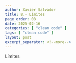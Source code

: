 ```yaml
---
author: Xavier Salvador
title: 8.- Límites
page_order: 08
date: 2025-02-16
categories: [ "clean_code" ]
tags: [ "clean code" ]
layout: post
excerpt_separator: <!--more-->
---
```


Límites